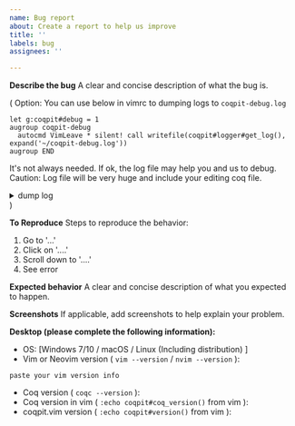 ```yaml
---
name: Bug report
about: Create a report to help us improve
title: ''
labels: bug
assignees: ''

---
```


**Describe the bug**
A clear and concise description of what the bug is.

(
  Option:
  You can use below in vimrc to dumping logs to `coqpit-debug.log`

  ```
  let g:coqpit#debug = 1
  augroup coqpit-debug
    autocmd VimLeave * silent! call writefile(coqpit#logger#get_log(), expand('~/coqpit-debug.log'))
  augroup END
  ```
  
  It's not always needed. If ok, the log file may help you and us to debug.
  Caution: Log file will be very huge and include your editing coq file.
  
  <details>
    <summary>dump log</summary>
    ...
  </details>
)


**To Reproduce**
Steps to reproduce the behavior:
1. Go to '...'
2. Click on '....'
3. Scroll down to '....'
4. See error

**Expected behavior**
A clear and concise description of what you expected to happen.

**Screenshots**
If applicable, add screenshots to help explain your problem.

**Desktop (please complete the following information):**
 - OS: [Windows 7/10 / macOS / Linux (Including distribution) ]
 - Vim or Neovim version ( `vim --version` / `nvim --version` ):
```
paste your vim version info
```
 - Coq version ( `coqc --version` ):
 - Coq version in vim ( `:echo coqpit#coq_version()` from vim ):
 - coqpit.vim version ( `:echo coqpit#version()` from vim ):
